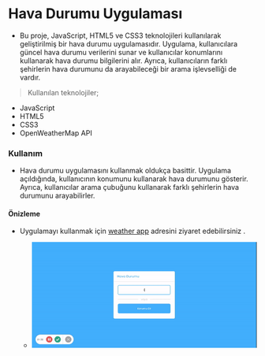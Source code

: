 # Hava Durumu Uygulaması
- Bu proje, JavaScript, HTML5 ve CSS3 teknolojileri kullanılarak geliştirilmiş bir hava durumu uygulamasıdır. Uygulama, kullanıcılara güncel hava durumu verilerini sunar ve kullanıcılar konumlarını kullanarak hava durumu bilgilerini alır. Ayrıca, kullanıcıların farklı şehirlerin hava durumunu da arayabileceği bir arama işlevselliği de vardır.

>Kullanılan teknolojiler;
- JavaScript
- HTML5
- CSS3
- OpenWeatherMap API

### Kullanım
- Hava durumu uygulamasını kullanmak oldukça basittir. Uygulama açıldığında, kullanıcının konumunu kullanarak hava durumunu gösterir. Ayrıca, kullanıcılar arama çubuğunu kullanarak farklı şehirlerin hava durumunu arayabilirler.
#### Önizleme 
- Uygulamayı kullanmak için [weather app](https://netweather.netlify.app/)  adresini ziyaret edebilirsiniz .

  - ![app](weather.gif)
